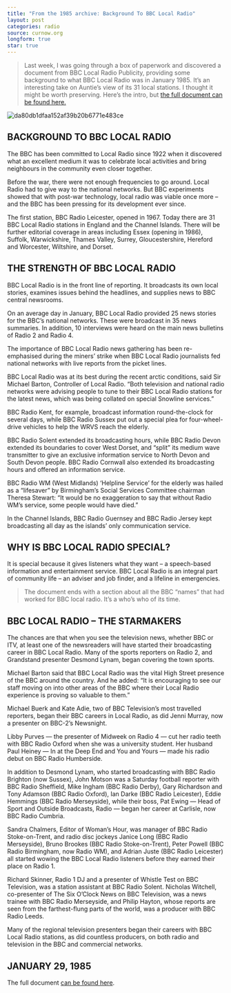 ```yaml
---
title: "From the 1985 archive: Background To BBC Local Radio"
layout: post
categories: radio
source: curnow.org
longform: true
star: true
---
```


> Last week, I was going through a box of paperwork and discovered a document from BBC Local Radio Publicity, providing some background to what BBC Local Radio was in January 1985. It’s an interesting take on Auntie’s view of its 31 local stations. I thought it might be worth preserving. Here’s the intro, but [the full document can be found here.](https://curns.github.io/assets/19850129_BackgroundToBBCLocalRadio_Red.pdf)

![da80db1dfaa152af39b20b6771e483ce](https://github.com/user-attachments/assets/79a4caf4-3f5b-4a9e-9c1d-9cf8c8c0ce9b)


## BACKGROUND TO BBC LOCAL RADIO

The BBC has been committed to Local Radio since 1922 when it discovered what an excellent medium it was to celebrate local activities and bring neighbours in the community even closer together.

Before the war, there were not enough frequencies to go around. Local Radio had to give way to the national networks. But BBC experiments showed that with post-war technology, local radio was viable once more – and the BBC has been pressing for its development ever since.

The first station, BBC Radio Leicester, opened in 1967. Today there are 31 BBC Local Radio stations in England and the Channel Islands. There will be further editorial coverage in areas including Essex (opening in 1986), Suffolk, Warwickshire, Thames Valley, Surrey, Gloucestershire, Hereford and Worcester, Wiltshire, and Dorset.


## THE STRENGTH OF BBC LOCAL RADIO

BBC Local Radio is in the front line of reporting. It broadcasts its own local stories, examines issues behind the headlines, and supplies news to BBC central newsrooms.

On an average day in January, BBC Local Radio provided 25 news stories for the BBC’s national networks. These were broadcast in 35 news summaries. In addition, 10 interviews were heard on the main news bulletins of Radio 2 and Radio 4.

The importance of BBC Local Radio news gathering has been re-emphasised during the miners’ strike when BBC Local Radio journalists fed national networks with live reports from the picket lines.

BBC Local Radio was at its best during the recent arctic conditions, said Sir Michael Barton, Controller of Local Radio. “Both television and national radio networks were advising people to tune to their BBC Local Radio stations for the latest news, which was being collated on special Snowline services.”

BBC Radio Kent, for example, broadcast information round-the-clock for several days, while BBC Radio Sussex put out a special plea for four-wheel-drive vehicles to help the WRVS reach the elderly.

BBC Radio Solent extended its broadcasting hours, while BBC Radio Devon extended its boundaries to cover West Dorset, and “split” its medium wave transmitter to give an exclusive information service to North Devon and South Devon people. BBC Radio Cornwall also extended its broadcasting hours and offered an information service.

BBC Radio WM (West Midlands) ‘Helpline Service’ for the elderly was hailed as a “lifesaver” by Birmingham’s Social Services Committee chairman Theresa Stewart: “It would be no exaggeration to say that without Radio WM’s service, some people would have died.”

In the Channel Islands, BBC Radio Guernsey and BBC Radio Jersey kept broadcasting all day as the islands’ only communication service.


## WHY IS BBC LOCAL RADIO SPECIAL?

It is special because it gives listeners what they want – a speech-based information and entertainment service. BBC Local Radio is an integral part of community life – an adviser and job finder, and a lifeline in emergencies.

> The document ends with a section about all the BBC “names” that had worked for BBC local radio. It’s a who’s who of its time.


## BBC LOCAL RADIO – THE STARMAKERS

The chances are that when you see the television news, whether BBC or ITV, at least one of the newsreaders will have started their broadcasting career in BBC Local Radio. Many of the sports reporters on Radio 2, and Grandstand presenter Desmond Lynam, began covering the town sports.

Michael Barton said that BBC Local Radio was the vital High Street presence of the BBC around the country. And he added: “It is encouraging to see our staff moving on into other areas of the BBC where their Local Radio experience is proving so valuable to them.”

Michael Buerk and Kate Adie, two of BBC Television’s most travelled reporters, began their BBC careers in Local Radio, as did Jenni Murray, now a presenter on BBC-2’s Newsnight.

Libby Purves — the presenter of Midweek on Radio 4 — cut her radio teeth with BBC Radio Oxford when she was a university student. Her husband Paul Heiney — In at the Deep End and You and Yours — made his radio debut on BBC Radio Humberside.

In addition to Desmond Lynam, who started broadcasting with BBC Radio Brighton (now Sussex), John Motson was a Saturday football reporter with BBC Radio Sheffield, Mike Ingham (BBC Radio Derby), Gary Richardson and Tony Adamson (BBC Radio Oxford), Ian Darke (BBC Radio Leicester), Eddie Hemmings (BBC Radio Merseyside), while their boss, Pat Ewing — Head of Sport and Outside Broadcasts, Radio — began her career at Carlisle, now BBC Radio Cumbria.

Sandra Chalmers, Editor of Woman’s Hour, was manager of BBC Radio Stoke-on-Trent, and radio disc jockeys Janice Long (BBC Radio Merseyside), Bruno Brookes (BBC Radio Stoke-on-Trent), Peter Powell (BBC Radio Birmingham, now Radio WM), and Adrian Juste (BBC Radio Leicester) all started wowing the BBC Local Radio listeners before they earned their place on Radio 1.

Richard Skinner, Radio 1 DJ and a presenter of Whistle Test on BBC Television, was a station assistant at BBC Radio Solent. Nicholas Witchell, co-presenter of The Six O’Clock News on BBC Television, was a news trainee with BBC Radio Merseyside, and Philip Hayton, whose reports are seen from the farthest-flung parts of the world, was a producer with BBC Radio Leeds.

Many of the regional television presenters began their careers with BBC Local Radio stations, as did countless producers, on both radio and television in the BBC and commercial networks.


## JANUARY 29, 1985

The full document [can be found here](https://curns.github.io/assets/19850129_BackgroundToBBCLocalRadio_Red.pdf).
